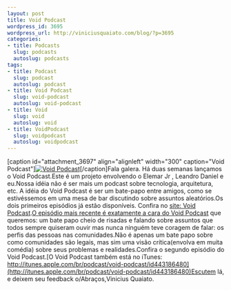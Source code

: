 ```yaml
--- 
layout: post
title: Void Podcast
wordpress_id: 3695
wordpress_url: http://viniciusquaiato.com/blog/?p=3695
categories: 
- title: Podcasts
  slug: podcasts
  autoslug: podcasts
tags: 
- title: Podcast
  slug: podcast
  autoslug: podcast
- title: Void Podcast
  slug: void-podcast
  autoslug: void-podcast
- title: Void
  slug: void
  autoslug: void
- title: VoidPodcast
  slug: voidpodcast
  autoslug: voidpodcast
---
```

[caption id="attachment_3697" align="alignleft" width="300" caption="Void Podcast"][![Void Podcast](http://viniciusquaiato.com/images_posts/Screen-shot-2011-06-13-at-9.57.51-AM-300x198.png "Void Podcast")](http://viniciusquaiato.com/images_posts/Screen-shot-2011-06-13-at-9.57.51-AM.png)[/caption]Fala galera. Há duas semanas lançamos o Void Podcast.Este é um projeto envolvendo o Elemar Jr , Leandro Daniel e eu.Nossa idéia não é ser mais um podcast sobre tecnologia, arquitetura, etc. A idéia do Void Podcast é ser um bate-papo entre amigos, como se estivéssemos em uma mesa de bar discutindo sobre assuntos aleatórios.Os dois primeiros episódios já estão disponíveis. Confira no [site: Void Podcast](http://voidpodcast.com/).[O episódio mais recente é exatamente a cara do Void Podcast](http://voidpodcast.com/2011/06/12/void-podcast-002a-al-comunidade/) que queremos: um bate papo cheio de risadas e falando sobre assuntos que todos sempre quiseram ouvir mas nunca ninguém teve coragem de falar: os perfis das pessoas nas comunidades.Não é apenas um bate papo sobre como comunidades são legais, mas sim uma visão crítica(envolva em muita comédia) sobre seus problemas e realidades.Confira o segundo episódio do Void Podcast.[O Void Podcast também está no iTunes: http://itunes.apple.com/br/podcast/void-podcast/id443186480](http://itunes.apple.com/br/podcast/void-podcast/id443186480)Escutem lá, e deixem seu feedback o/Abraços,Vinicius Quaiato.
